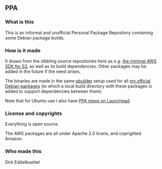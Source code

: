
## PPA

### What is this

This is an informal and unofficial Personal Package Repository containing some
Debian package builds.

### How is it made

It draws from the sibbling source repositories here as _e.g._ [the minimal AWS SDK for
S3](https://github.com/eddelbuettel/pkg-aws-sdk-cpp-only-s3), as well as its build
dependencies. Other packages may be added in the future if the need arises.

The binaries are made in the same
[pbuilder](https://manpages.debian.org/unstable/pbuilder/pbuilder.8.en.html) setup used
for all [my official Debian
packages](https://qa.debian.org/developer.php?login=edd@debian.org) (to which a local
build directory with these packages is added to support dependencies between them). 

Note that for Ubuntu use I also have [PPA repos on Launchpad](https://launchpad.net/~edd).

### License and copyrights

Everything is open source.

The AWS packages are all under Apache 2.0 licens, and coprighted Amazon.

### Who made this

Dirk Eddelbuettel
